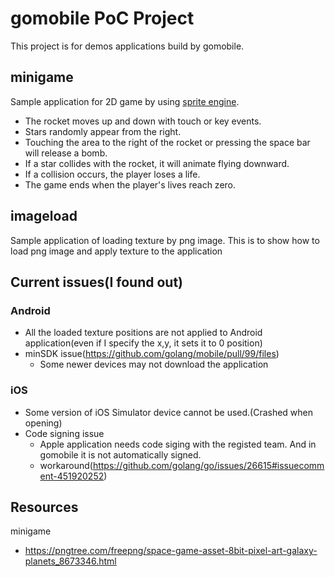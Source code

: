 # gomobile PoC Project
This project is for demos applications build by gomobile.

## minigame
Sample application for 2D game by using [sprite engine](https://pkg.go.dev/golang.org/x/mobile/exp/sprite).

- The rocket moves up and down with touch or key events.
- Stars randomly appear from the right.
- Touching the area to the right of the rocket or pressing the space bar will release a bomb.
- If a star collides with the rocket, it will animate flying downward.
- If a collision occurs, the player loses a life.
- The game ends when the player's lives reach zero.

## imageload
Sample application of loading texture by png image.
This is to show how to load png image and apply texture to the application

## Current issues(I found out)
### Android
- All the loaded texture positions are not applied to Android application(even if I specify the x,y, it sets it to 0 position)
- minSDK issue(https://github.com/golang/mobile/pull/99/files)
  - Some newer devices may not download the application
### iOS
- Some version of iOS Simulator device cannot be used.(Crashed when opening)
- Code signing issue
  - Apple application needs code siging with the registed team. And in gomobile it is not automatically signed.
  - workaround(https://github.com/golang/go/issues/26615#issuecomment-451920252)

## Resources
minigame
- https://pngtree.com/freepng/space-game-asset-8bit-pixel-art-galaxy-planets_8673346.html